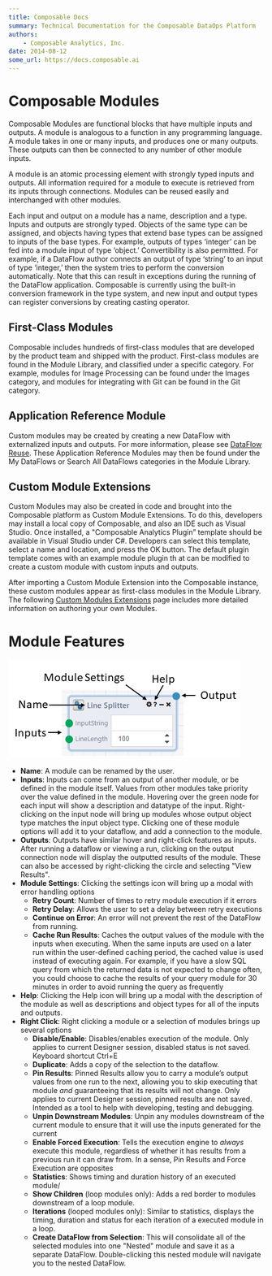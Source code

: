 ```yaml
---
title: Composable Docs
summary: Technical Documentation for the Composable DataOps Platform
authors:
    - Composable Analytics, Inc.
date: 2014-08-12
some_url: https://docs.composable.ai
---
```


# Composable Modules

Composable Modules are functional blocks that have multiple inputs and outputs. A module is analogous to a function in any programming language. A module takes in one or many inputs, and produces one or many outputs. These outputs can then be connected to any number of other module inputs.

A module is an atomic processing element with strongly typed inputs and outputs. All information required for a module to execute is retrieved from its inputs through connections. Modules can be reused easily and interchanged with other modules.

Each input and output on a module has a name, description and a type. Inputs and outputs are strongly typed. Objects of the same type can be assigned, and objects having types that extend base types can be assigned to inputs of the base types. For example, outputs of types ‘integer’ can be fed into a module input of type ‘object.’ Convertibility is also permitted. For example, if a DataFlow author connects an output of type ‘string’ to an input of type ‘integer,’ then the system tries to perform the conversion automatically. Note that this can result in exceptions during the running of the DataFlow application. Composable is currently using the built-in conversion framework in the type system, and new input and output types can register conversions by creating casting operator.

## First-Class Modules

Composable includes hundreds of first-class modules that are developed by the product team and shipped with the product. First-class modules are found in the Module Library, and classified under a specific category. For example, modules for Image Processing can be found under the Images category, and modules for integrating with Git can be found in the Git category.

## Application Reference Module

Custom modules may be created by creating a new DataFlow with externalized inputs and outputs. For more information, please see [DataFlow Reuse](./06.DataFlow-Reuse.md). These Application Reference Modules may then be found under  the My DataFlows or Search All DataFlows categories in the Module Library.

## Custom Module Extensions

Custom Modules may also be created in code and brought into the Composable platform as Custom Module Extensions. To do this, developers may install a local copy of Composable, and also an IDE such as Visual Studio. Once installed, a "Composable Analytics Plugin” template should be available in Visual Studio under C#. Developers can select this template, select a name and location, and press the OK button. The default plugin template comes with an example module plugin th at can be modified to create a custom module with custom inputs and outputs.

After importing a Custom Module Extension into the Composable instance, these custom modules appear as first-class modules in the Module Library. The following [Custom Modules Extensions](./07.Custom-Modules.md) page includes more detailed information on authoring your own Modules.

# Module Features

![Composable DataFlow Application](img/05.ModuleDescription.png)

- **Name**: A module can be renamed by the user.
- **Inputs**: Inputs can come from an output of another module, or be defined in the module itself. Values from other modules take priority over the value defined in the module. Hovering over the green node for each input will show a description and datatype of the input. Right-clicking on the input node will bring up modules whose output object type matches the input object type. Clicking one of these module options will add it to your dataflow, and add a connection to the module.
- **Outputs**: Outputs have similar hover and right-click features as inputs. After running a dataflow or viewing a run, clicking on the output connection node will display the outputted results of the module. These can also be accessed by right-clicking the circle and selecting "View Results".
- **Module Settings**: Clicking the settings icon will bring up a modal with error handling options
    - **Retry Count**: Number of times to retry module execution if it errors
    - **Retry Delay**: Allows the user to set a delay between retry executions
    - **Continue on Error**: An error will not prevent the rest of the DataFlow from running.
    - **Cache Run Results**: Caches the output values of the module with the inputs when executing. When the same inputs are used on a later run within the user-defined caching period, the cached value is used instead of executing again. For example, if you have a slow SQL query from which the returned data is not expected to change often, you could choose to cache the results of your query module for 30 minutes in order to avoid running the query as frequently
- **Help**: Clicking the Help icon will bring up a modal with the description of the module as well as descriptions and object types for all of the inputs and outputs.
- **Right Click**: Right clicking a module or a selection of modules brings up several options
    - **Disable/Enable**: Disables/enables execution of the module. Only applies to current Designer session, disabled status is not saved. Keyboard shortcut Ctrl+E
    - **Duplicate**: Adds a copy of the selection to the dataflow.
    - **Pin Results**: Pinned Results allow you to carry a module’s output values from one run to the next, allowing you to skip executing that module *and* guaranteeing that its results will not change. Only applies to current Designer session, pinned results are not saved. Intended as a tool to help with developing, testing and debugging.
    - **Unpin Downstream Modules**: Unpin any modules downstream of the current module to ensure that it will use the inputs generated for the current
    - **Enable Forced Execution**: Tells the execution engine to *always* execute this module, regardless of whether it has results from a previous run it can draw from. In a sense, Pin Results and Force Execution are opposites
    - **Statistics**: Shows timing and duration history of an executed module/
    - **Show Children** (loop modules only): Adds a red border to modules downstream of a loop module.
    - **Iterations** (looped modules only): Similar to statistics, displays the timing, duration and status for each iteration of a executed module in a loop.
    - **Create DataFlow from Selection**: This will consolidate all of the selected modules into one "Nested" module and save it as a separate DataFlow. Double-clicking this nested module will navigate you to the nested DataFlow.

